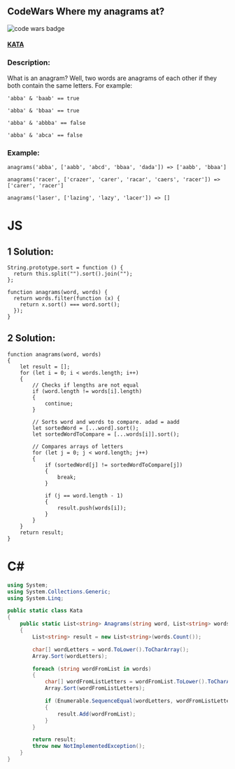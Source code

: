 ## CodeWars Where my anagrams at?

![code wars badge](https://www.codewars.com/users/FreePhoenix/badges/large)

#### [KATA](https://www.codewars.com/kata/where-my-anagrams-at)

### Description:

What is an anagram? Well, two words are anagrams of each other if they both contain the same letters. For example:

    'abba' & 'baab' == true

    'abba' & 'bbaa' == true

    'abba' & 'abbba' == false

    'abba' & 'abca' == false

### Example:

    anagrams('abba', ['aabb', 'abcd', 'bbaa', 'dada']) => ['aabb', 'bbaa']

    anagrams('racer', ['crazer', 'carer', 'racar', 'caers', 'racer']) => ['carer', 'racer']

    anagrams('laser', ['lazing', 'lazy', 'lacer']) => []
    
    
# JS

## 1 Solution:

```JS
String.prototype.sort = function () {
  return this.split("").sort().join("");
};

function anagrams(word, words) {
  return words.filter(function (x) {
    return x.sort() === word.sort();
  });
}

```
    
    
## 2 Solution:

```JS
function anagrams(word, words)
{
    let result = [];
    for (let i = 0; i < words.length; i++)
    {
        // Checks if lengths are not equal
        if (word.length != words[i].length)
        {
            continue;
        }

        // Sorts word and words to compare. adad = aadd
        let sortedWord = [...word].sort();
        let sortedWordToCompare = [...words[i]].sort();

        // Compares arrays of letters
        for (let j = 0; j < word.length; j++)
        {
            if (sortedWord[j] != sortedWordToCompare[j])
            {
                break;
            }

            if (j == word.length - 1)
            {
                result.push(words[i]);
            }
        }
    }
    return result;
}
```

# C#

```CS
using System;
using System.Collections.Generic;
using System.Linq;

public static class Kata
{
    public static List<string> Anagrams(string word, List<string> words)
    {
        List<string> result = new List<string>(words.Count());

        char[] wordLetters = word.ToLower().ToCharArray();
        Array.Sort(wordLetters);

        foreach (string wordFromList in words)
        {
            char[] wordFromListLetters = wordFromList.ToLower().ToCharArray();
            Array.Sort(wordFromListLetters);

            if (Enumerable.SequenceEqual(wordLetters, wordFromListLetters))
            {
                result.Add(wordFromList);
            }
        }

        return result;
        throw new NotImplementedException();
    }
}
```
